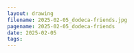 ```yaml
---
layout: drawing
filename: 2025-02-05_dodeca-friends.jpg
pagename: 2025-02-05_dodeca-friends
date: 2025-02-05
tags:
---
```

